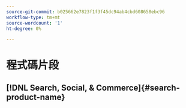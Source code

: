 ```yaml
---
source-git-commit: b025662e7823f1f3f45dc94ab4cbd608658ebc96
workflow-type: tm+mt
source-wordcount: '1'
ht-degree: 0%

---
```

# 程式碼片段

## [!DNL Search, Social, & Commerce]{#search-product-name}
